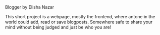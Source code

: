 Blogger by Elisha Nazar

This short project is a webpage, mostly the frontend, where antone in the world could add, read or save blogposts.
Somewhere safe to share your mind without being judged and just be who you are!
